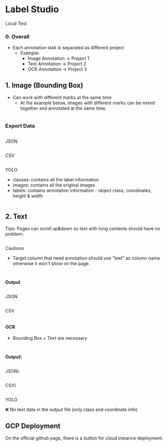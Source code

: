 # Label Studio

Local Test

### 0. Overall

* Each annotation task is separated as different project
  * Example:
    * Image Annotation → Project 1
    * Text Annotation → Project 2
    * OCR Annotation → Project 3

## 1. Image (Bounding Box)

* Can work with different marks at the same time
  * At the example below, images with different marks can be mixed together and annotated at the same time. &#x20;

<figure><img src="../../.gitbook/assets/image (14).png" alt=""><figcaption></figcaption></figure>

### **Export Data**

<figure><img src="../../.gitbook/assets/image (2) (1).png" alt=""><figcaption></figcaption></figure>

JSON

<figure><img src="../../.gitbook/assets/image (3) (1).png" alt=""><figcaption></figcaption></figure>

CSV

<figure><img src="../../.gitbook/assets/image (4) (1).png" alt=""><figcaption></figcaption></figure>

YOLO

* classes: contains all the label information
* images: contains all the original images
* labels: contains annotation information - object class, coordinates, height & width

<figure><img src="../../.gitbook/assets/image (5) (1).png" alt=""><figcaption></figcaption></figure>

## 2. Text

Tips: Pages can scroll up\&down so text with long contents should have no problem.

<figure><img src="../../.gitbook/assets/image (6) (1).png" alt=""><figcaption></figcaption></figure>

Cautions

* Target column that need annotation should use "text" as column name otherwise it won't show on the page.

<figure><img src="../../.gitbook/assets/image (7) (1).png" alt=""><figcaption></figcaption></figure>

<figure><img src="../../.gitbook/assets/image (8) (1).png" alt=""><figcaption></figcaption></figure>

**Output**

<figure><img src="../../.gitbook/assets/image (9) (1).png" alt=""><figcaption></figcaption></figure>

JSON

<figure><img src="../../.gitbook/assets/image (10) (1).png" alt=""><figcaption></figcaption></figure>

CSV

<figure><img src="../../.gitbook/assets/image (11) (1).png" alt=""><figcaption></figcaption></figure>

#### OCR

* Bounding Box + Text are necessary

<figure><img src="../../.gitbook/assets/image (12) (1).png" alt=""><figcaption></figcaption></figure>

<figure><img src="../../.gitbook/assets/image (13) (1).png" alt=""><figcaption></figcaption></figure>

**Output**\


<figure><img src="../../.gitbook/assets/image (14) (1).png" alt=""><figcaption></figcaption></figure>

JSON\


<figure><img src="../../.gitbook/assets/image (15).png" alt=""><figcaption></figcaption></figure>

CSV\


<figure><img src="../../.gitbook/assets/image (16).png" alt=""><figcaption></figcaption></figure>

YOLO

❌ No text data in the output file (only class and coordinate info)



## GCP Deployment

On the official github page, there is a button for cloud instance deployment.&#x20;

<figure><img src="../../.gitbook/assets/image (187).png" alt=""><figcaption></figcaption></figure>
